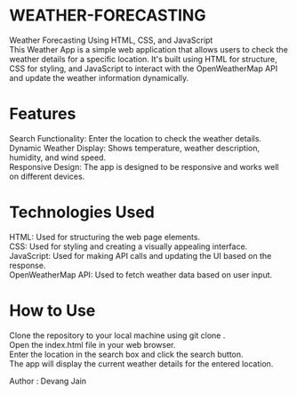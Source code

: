# WEATHER-FORECASTING
Weather Forecasting Using HTML, CSS, and JavaScript <br>
This Weather App is a simple web application that allows users to check the weather details for a specific location. It's built using HTML for structure, CSS for styling, and JavaScript to interact with the OpenWeatherMap API and update the weather information dynamically. <br>

# Features <br>
Search Functionality: Enter the location to check the weather details. <br>
Dynamic Weather Display: Shows temperature, weather description, humidity, and wind speed. <br>
Responsive Design: The app is designed to be responsive and works well on different devices. <br>
# Technologies Used <br>
HTML: Used for structuring the web page elements. <br>
CSS: Used for styling and creating a visually appealing interface. <br>
JavaScript: Used for making API calls and updating the UI based on the response. <br>
OpenWeatherMap API: Used to fetch weather data based on user input. <br>
# How to Use <br>
Clone the repository to your local machine using git clone <repository-url>. <br>
Open the index.html file in your web browser. <br>
Enter the location in the search box and click the search button. <br>
The app will display the current weather details for the entered location. <br>

Author : Devang Jain
